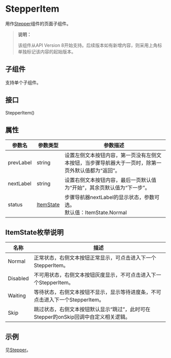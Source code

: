 # StepperItem

用作[Stepper](ts-basic-components-stepper.md)组件的页面子组件。


>  **说明：**
>
>  该组件从API Version 8开始支持。后续版本如有新增内容，则采用上角标单独标记该内容的起始版本。


## 子组件

支持单个子组件。


## 接口

StepperItem()


## 属性

| 参数名 | 参数类型 | 参数描述 |
| -------- | -------- | -------- |
| prevLabel | string | 设置左侧文本按钮内容，第一页没有左侧文本按钮，当步骤导航器大于一页时，除第一页外默认值都为“返回”。 |
| nextLabel | string | 设置右侧文本按钮内容，最后一页默认值为“开始”，其余页默认值为“下一步”。 |
| status | [ItemState](#itemstate枚举说明) | 步骤导航器nextLabel的显示状态，参数可选。<br/>默认值：ItemState.Normal |

## ItemState枚举说明

|   名称    | 描述 |
| -------- |-------- |
| Normal |正常状态，右侧文本按钮正常显示，可点击进入下一个StepperItem。 |
| Disabled |不可用状态，右侧文本按钮灰度显示，不可点击进入下一个StepperItem。 |
| Waiting | 等待状态，右侧文本按钮不显示，显示等待进度条，不可点击进入下一个StepperItem。 |
| Skip |跳过状态，右侧文本按钮默认显示“跳过”，此时可在Stepper的onSkip回调中自定义相关逻辑。 |


## 示例

见[Stepper](ts-basic-components-stepper.md)。

